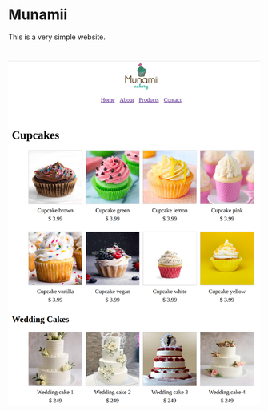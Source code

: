 # Munamii

This is a very simple website.


 # ![alt text](https://github.com/erkanguler/munamii_week43/blob/master/website.png?raw=true)
